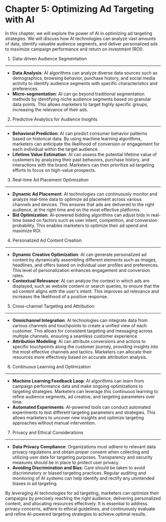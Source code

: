Chapter 5: Optimizing Ad Targeting with AI
==========================================

In this chapter, we will explore the power of AI in optimizing ad targeting strategies. We will discuss how AI technologies can analyze vast amounts of data, identify valuable audience segments, and deliver personalized ads to maximize campaign performance and return on investment (ROI).

1. Data-driven Audience Segmentation
------------------------------------

* **Data Analysis**: AI algorithms can analyze diverse data sources such as demographics, browsing behavior, purchase history, and social media activity to identify audience segments with specific characteristics and preferences.
* **Micro-segmentation**: AI can go beyond traditional segmentation methods by identifying niche audience segments based on granular data points. This allows marketers to target highly specific groups, increasing the relevance of their ads.

2. Predictive Analytics for Audience Insights
---------------------------------------------

* **Behavioral Prediction**: AI can predict consumer behavior patterns based on historical data. By using machine learning algorithms, marketers can anticipate the likelihood of conversion or engagement for each individual within the target audience.
* **Lifetime Value Estimation**: AI can assess the potential lifetime value of customers by analyzing their past behaviors, purchase history, and interactions with the brand. Marketers can then prioritize ad targeting efforts to focus on high-value prospects.

3. Real-time Ad Placement Optimization
--------------------------------------

* **Dynamic Ad Placement**: AI technologies can continuously monitor and analyze real-time data to optimize ad placement across various channels and devices. This ensures that ads are delivered to the right audience, at the right time and on the most effective platforms.
* **Bid Optimization**: AI-powered bidding algorithms can adjust bids in real-time based on factors such as user intent, competition, and conversion probability. This enables marketers to optimize their ad spend and maximize ROI.

4. Personalized Ad Content Creation
-----------------------------------

* **Dynamic Creative Optimization**: AI can generate personalized ad content by dynamically assembling different elements such as images, headlines, and offers based on individual user profiles and preferences. This level of personalization enhances engagement and conversion rates.
* **Contextual Relevance**: AI can analyze the context in which ads are displayed, such as website content or search queries, to ensure that the ad content aligns with the user's intent. This improves ad relevance and increases the likelihood of a positive response.

5. Cross-channel Targeting and Attribution
------------------------------------------

* **Omnichannel Integration**: AI technologies can integrate data from various channels and touchpoints to create a unified view of each customer. This allows for consistent targeting and messaging across multiple channels, ensuring a seamless customer experience.
* **Attribution Modeling**: AI can attribute conversions and actions to specific touchpoints along the customer journey, providing insights into the most effective channels and tactics. Marketers can allocate their resources more effectively based on accurate attribution analysis.

6. Continuous Learning and Optimization
---------------------------------------

* **Machine Learning Feedback Loop**: AI algorithms can learn from campaign performance data and make ongoing optimizations to targeting strategies. Marketers can leverage this continuous learning to refine audience segments, ad creative, and targeting parameters over time.
* **Automated Experiments**: AI-powered tools can conduct automated experiments to test different targeting parameters and strategies. This allows marketers to uncover new insights and optimize targeting approaches without manual intervention.

7. Privacy and Ethical Considerations
-------------------------------------

* **Data Privacy Compliance**: Organizations must adhere to relevant data privacy regulations and obtain proper consent when collecting and utilizing user data for targeting purposes. Transparency and security measures should be in place to protect user privacy.
* **Avoiding Discrimination and Bias**: Care should be taken to avoid discriminatory or biased targeting practices. Regular auditing and monitoring of AI systems can help identify and rectify any unintended biases in ad targeting.

By leveraging AI technologies for ad targeting, marketers can optimize their campaigns by precisely reaching the right audience, delivering personalized content, and allocating resources effectively. It is essential to address privacy concerns, adhere to ethical guidelines, and continuously evaluate and refine AI-powered targeting strategies to achieve optimal results.
